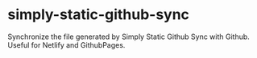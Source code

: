 # simply-static-github-sync

Synchronize the file generated by Simply Static Github Sync with Github. Useful for Netlify and GithubPages.
